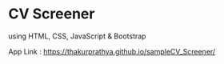 # CV Screener
using HTML, CSS, JavaScript &amp; Bootstrap

App Link : https://thakurprathya.github.io/sampleCV_Screener/

